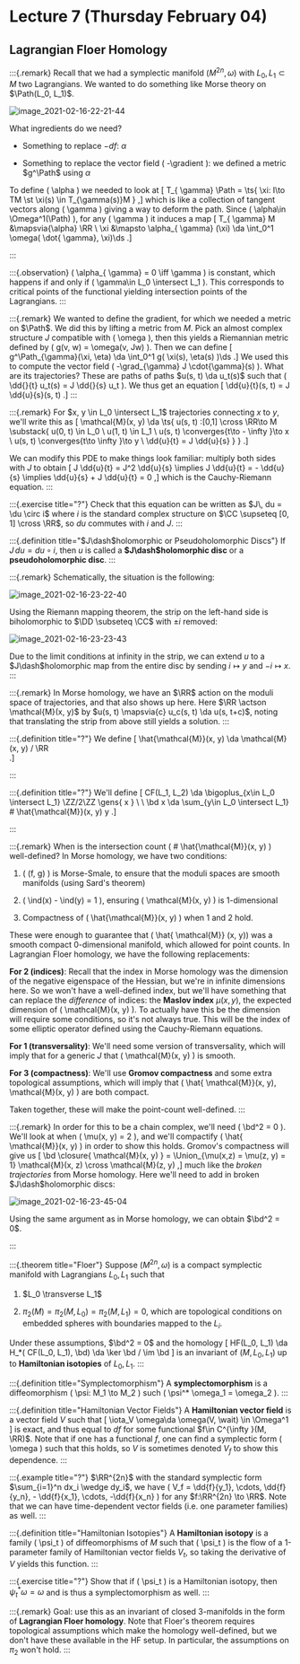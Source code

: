 # Lecture 7 (Thursday February 04)

## Lagrangian Floer Homology


:::{.remark}
Recall that we had a symplectic manifold $(M^{2n}, \omega)$ with $L_0, L_1 \subset M$ two Lagrangians.
We wanted to do something like Morse theory on $\Path(L_0, L_1)$.

![image_2021-02-16-22-21-44](figures/image_2021-02-16-22-21-44.png)

What ingredients do we need?

- Something to replace $-df$: $\alpha$

- Something to replace the vector field \( -\gradient \): we defined a metric $g^\Path$ using $\alpha$

To define \( \alpha \) we needed to look at 
\[
T_{ \gamma} \Path = \ts{ \xi: I\to TM \st \xi(s) \in T_{\gamma(s)}M } 
,\]
which is like a collection of tangent vectors along \( \gamma \) giving a way to deform the path.
Since \( \alpha\in \Omega^1(\Path) \), for any \( \gamma \) it induces a map 
\[
T_{ \gamma} M &\mapsvia{\alpha} \RR \\
\xi &\mapsto \alpha_{ \gamma} (\xi) \da \int_0^1 \omega( \dot{ \gamma}, \xi)\ds
.\]

:::

:::{.observation}
\( \alpha_{ \gamma} = 0 \iff \gamma \) is constant, which happens if and only if \( \gamma\in L_0 \intersect L_1 \).
This corresponds to critical points of the functional yielding intersection points of the Lagrangians.
:::

:::{.remark}
We wanted to define the gradient, for which we needed a metric on $\Path$.
We did this by lifting a metric from $M$.
Pick an almost complex structure $J$ compatible with \( \omega \), then this yields a Riemannian metric defined by \( g(v, w) = \omega(v, Jw) \).
Then we can define
\[
g^\Path_{\gamma}(\xi, \eta) \da \int_0^1 g( \xi(s), \eta(s) )\ds
.\]
We used this to compute the vector field \( -\grad_{\gamma} J \cdot{\gamma}(s) \).
What are its trajectories?
These are paths of paths $u(s, t) \da u_t(s)$ such that \( \dd{}{t} u_t(s) = J \dd{}{s} u_t \).
We thus get an equation
\[
\dd{u}{t}(s, t) = J \dd{u}{s}(s, t)
.\]
:::

:::{.remark}
For $x, y \in L_0 \intersect L_1$ trajectories connecting $x$ to $y$, we'll write this as 
\[
\mathcal{M}(x, y) \da \ts{ 
u(s, t) :[0,1] \cross \RR\to M 
\substack{ 
  u(0, t) \in L_0 \\ 
  u(1, t) \in L_1 \\ 
  u(s, t) \converges{t\to - \infty }\to x \\ 
  u(s, t) \converges{t\to \infty }\to y \\
  \dd{u}{t} = J \dd{u}{s}
} 
} 
.\]

We can modify this PDE to make things look familiar: multiply both sides with $J$ to obtain 
\[
J \dd{u}{t} = J^2 \dd{u}{s} \implies
J \dd{u}{t} = - \dd{u}{s} \implies
\dd{u}{s} + J \dd{u}{t} = 0
,\]
which is the Cauchy-Riemann equation.
:::

:::{.exercise title="?"}
Check that this equation can be written as $J\, du = \du \circ i$ where $i$ is the standard complex structure on $\CC \supseteq [0, 1] \cross \RR$, so $du$ commutes with $i$ and $J$.
:::

:::{.definition title="$J\dash$holomorphic or Pseudoholomorphic Discs"}
If $J\, du = du \circ i$, then $u$ is called a **$J\dash$holomorphic disc** or a **pseudoholomorphic disc**.
:::


:::{.remark}
Schematically, the situation is the following:

![image_2021-02-16-23-22-40](figures/image_2021-02-16-23-22-40.png)

Using the Riemann mapping theorem, the strip on the left-hand side is biholomorphic to $\DD \subseteq \CC$ with $\pm i$ removed:

![image_2021-02-16-23-23-43](figures/image_2021-02-16-23-23-43.png)

Due to the limit conditions at infinity in the strip, we can extend $u$ to a $J\dash$holomorphic map from the entire disc by sending $i\mapsto y$ and $-i\mapsto x$.
:::


:::{.remark}
In Morse homology, we have an $\RR$ action on the moduli space of trajectories, and that also shows up here.
Here $\RR \actson \mathcal{M}(x, y)$ by $u(s, t) \mapsvia{c} u_c(s, t) \da u(s, t+c)$, noting that translating the strip from above still yields a solution.
:::


:::{.definition title="?"}
We define
\[
\hat{\mathcal{M}}(x, y) \da \mathcal{M}(x, y) / \RR  
.\]

:::

:::{.definition title="?"}
We'll define
\[
CF(L_1, L_2) \da \bigoplus_{x\in L_0 \intersect L_1} \ZZ/2\ZZ \gens{ x } \\ \\
\bd x \da \sum_{y\in L_0 \intersect L_1} \# \hat{\mathcal{M}}(x, y) y 
.\]

:::

:::{.remark}
When is the intersection count \( \# \hat{\mathcal{M}}(x, y)  \) well-defined?
In Morse homology, we have two conditions:

1. \( (f, g) \) is Morse-Smale, to ensure that the moduli spaces are smooth manifolds (using Sard's theorem)

2. \( \ind(x) - \ind(y) = 1 \), ensuring \( \mathcal{M}(x, y)  \) is 1-dimensional

3. Compactness of \( \hat{\mathcal{M}}(x, y)  \) when 1 and 2 hold.

These were enough to guarantee that \( \hat{ \mathcal{M}} (x, y)\) was a smooth compact 0-dimensional manifold, which allowed for point counts.
In Lagrangian Floer homology, we have the following replacements:


**For 2 (indices)**:
Recall that the index in Morse homology was the dimension of the negative eigenspace of the Hessian, but we're in infinite dimensions here.
So we won't have a well-defined index, but we'll have something that can replace the *difference* of indices: the **Maslov index** $\mu(x, y)$, the expected dimension of \( \mathcal{M}(x, y)  \).
To actually have this be the dimension will require some conditions, so it's not always true.
This will be the index of some elliptic operator defined using the Cauchy-Riemann equations.

**For 1 (transversality)**:
We'll need some version of transversality, which will imply that for a generic $J$ that \( \mathcal{M}(x, y)  \) is smooth.

**For 3 (compactness)**:
We'll use **Gromov compactness** and some extra topological assumptions, which will imply that \( \hat{ \mathcal{M}}(x, y), \mathcal{M}(x, y)   \) are both compact.

Taken together, these will make the point-count well-defined.
:::

:::{.remark}
In order for this to be a chain complex, we'll need \( \bd^2 = 0 \).
We'll look at when \( \mu(x, y) = 2 \), and we'll compactify \( \hat{ \mathcal{M}}(x, y)  \) in order to show this holds.
Gromov's compactness will give us
\[
\bd \closure{ \mathcal{M}(x, y) } = \Union_{\mu(x,z) = \mu(z, y) = 1} \mathcal{M}(x, z) \cross  \mathcal{M}(z, y) 
,\]
much like the *broken trajectories* from Morse homology.
Here we'll need to add in broken $J\dash$holomorphic discs:

![image_2021-02-16-23-45-04](figures/image_2021-02-16-23-45-04.png)

Using the same argument as in Morse homology, we can obtain $\bd^2 = 0$.


:::

:::{.theorem title="Floer"}
Suppose $(M^{2n}, \omega)$ is a compact symplectic manifold with Lagrangians $L_0, L_1$ such that 

1. $L_0 \transverse L_1$

2. $\pi_2(M) = \pi_2(M, L_0) = \pi_2(M, L_1) = 0$, which are topological conditions on embedded spheres with boundaries mapped to the $L_i$.

Under these assumptions, $\bd^2 = 0$ and the homology
\[
HF(L_0, L_1) \da H_*( CF(L_0, L_1), \bd) \da \ker \bd / \im \bd
\]
is an invariant of $(M, L_0, L_1)$ up to **Hamiltonian isotopies** of $L_0, L_1$.
:::

:::{.definition title="Symplectomorphism"}
A **symplectomorphism** is a diffeomorphism \( \psi: M_1 \to M_2 \) such \( \psi^* \omega_1 = \omega_2 \).
:::

:::{.definition title="Hamiltonian Vector Fields"}
A **Hamiltonian vector field** is a vector field $V$ such that
\[
\iota_V \omega\da \omega(V, \wait) \in \Omega^1
\]
is exact, and thus equal to $df$ for some functional $f\in C^{\infty }(M, \RR)$.
Note that if one has a functional $f$, one can find a symplectic form \( \omega \) such that this holds, so $V$ is sometimes denoted $V_f$ to show this dependence.
:::

:::{.example title="?"}
$\RR^{2n}$ with the standard symplectic form $\sum_{i=1}^n dx_i \wedge dy_i$, we have \( V_f = \dd{f}{y_1}, \cdots, \dd{f}{y_n}, - \dd{f}{x_1}, \cdots, -\dd{f}{x_n} \) for any $f:\RR^{2n} \to \RR$.
Note that we can have time-dependent vector fields (i.e. one parameter families) as well.
:::

:::{.definition title="Hamiltonian Isotopies"}
A **Hamiltonian isotopy** is a family \( \psi_t \) of diffeomorphisms of $M$ such that \( \psi_t \) is the flow of a 1-parameter family of Hamiltonian vector fields $V_t$, so taking the derivative of $V$ yields this function.
:::

:::{.exercise title="?"}
Show that if \( \psi_t \) is a Hamiltonian isotopy, then $\psi_t^* \omega = \omega$ and is thus a symplectomorphism as well.
:::

:::{.remark}
Goal: use this as an invariant of closed 3-manifolds in the form of **Lagrangian Floer homology**.
Note that Floer's theorem requires topological assumptions which make the homology well-defined, but we don't have these available in the HF setup.
In particular, the assumptions on $\pi_2$ won't hold.
:::















